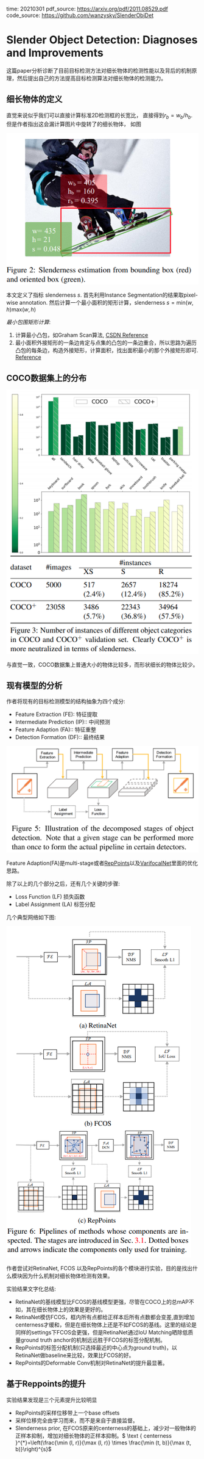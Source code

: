 time: 20210301
pdf_source: https://arxiv.org/pdf/2011.08529.pdf
code_source: https://github.com/wanzysky/SlenderObjDet

# Slender Object Detection: Diagnoses and Improvements

这篇paper分析诊断了目前目标检测方法对细长物体的检测性能以及背后的机制原理，然后提出自己的方法提高目标检测算法对细长物体的检测能力。

## 细长物体的定义

直觉来说似乎我们可以直接计算标准2D检测框的长宽比， 直接得到$r_b = w_b / h_b$. 但是作者指出这会漏计算图片中旋转了的细长物体， 如图

![image](res/slender_slenderness.png)

本文定义了指标 slenderness $s$. 首先利用Instance Segmentation的结果取pixel-wise annotation. 然后计算一个最小面积的矩形计算，slenderness $s = \text{min}(w,h) \text{max} (w, h)$

*最小包围矩形计算*:
1. 计算最小凸包，如Graham Scan算法, [CSDN Reference](https://blog.csdn.net/u013279723/article/details/104198688)
2. 最小面积外接矩形的一条边肯定与点集的凸包的一条边重合，所以思路为遍历凸包的每条边，构造外接矩形，计算面积，找出面积最小的那个外接矩形即可. [Reference](https://www.giserdqy.com/database/postgresql/25654/)


## COCO数据集上的分布

![image](res/slender_cocodataset.png)

与直觉一致，COCO数据集上普通大小的物体比较多，而形状细长的物体比较少。

## 现有模型的分析

作者将现有的目标检测模型的结构抽象为四个成分:
- Feature Extraction (FE): 特征提取
- Intermediate Prediction (IP):: 中间预测
- Feature Adaption (FA):: 特征重整
- Detection Formation (DF):: 最终结果

![image](res/slender_general_structure.png)

Feature Adaption(FA)是multi-stage或者[RepPoints](Reppoints.md)以及[VarifocalNet](MMDetection.md)里面的优化思路。

除了以上的几个部分之后，还有几个关键的步骤:
- Loss Function (LF) 损失函数
- Label Assignment (LA) 标签分配

几个典型网络如下图:

![image](res/slender_pipelines.png)

作者尝试对RetinaNet, FCOS 以及RepPoints的各个模块进行实验，目的是找出什么模块因为什么机制对细长物体检测有效果。

实验结果文字化总结:

- RetinaNet的基线模型比FCOS的基线模型更强，尽管在COCO上的总mAP不如，其在细长物体上的效果是更好的。
- RetinaNet模仿FCOS，框内所有点都给正样本后所有点数都会变差,直到增加centerness才缓和，但是在细长物体上还是不如FCOS的基线。这里的结论是同样的settings下FCOS会更强，但是RetinaNet通过IoU Matching晒除低质量ground truth anchor的机制远远胜于FCOS的标签分配机制。
- RepPoints的标签分配机制(只选择最近的中心点为ground truth)，以RetinaNet做baseline来比较，效果比FCOS的好。
- RepPoints的Deformable Conv机制对RetinaNet的提升最显著。

## 基于Reppoints的提升

实验结果发现是三个元素提升比较明显
- RepPoints的采样位移带上一个base offsets
- 采样位移完全由学习而来，而不是来自于直接监督。
- Slenderness prior, 在FCOS原来的centerness的基础上，减少对一般物体的正样本抑制，增加对细长物体的正样本抑制。$
\text { centerness }^{*}=\left(\frac{\min (l, r)}{\max (l, r)} \times \frac{\min (t, b)}{\max (t, b)}\right)^{s}$